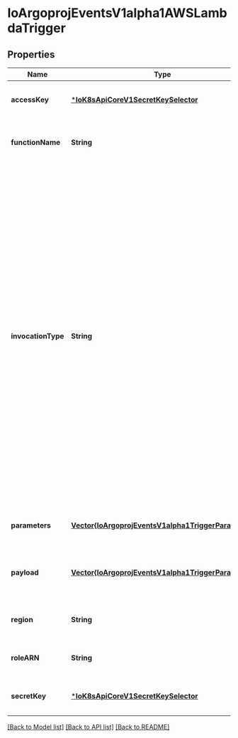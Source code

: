 # IoArgoprojEventsV1alpha1AWSLambdaTrigger


## Properties
Name | Type | Description | Notes
------------ | ------------- | ------------- | -------------
**accessKey** | [***IoK8sApiCoreV1SecretKeySelector**](IoK8sApiCoreV1SecretKeySelector.md) |  | [optional] [default to nothing]
**functionName** | **String** | FunctionName refers to the name of the function to invoke. | [optional] [default to nothing]
**invocationType** | **String** | Choose from the following options.     * RequestResponse (default) - Invoke the function synchronously. Keep    the connection open until the function returns a response or times out.    The API response includes the function response and additional data.     * Event - Invoke the function asynchronously. Send events that fail multiple    times to the function&#39;s dead-letter queue (if it&#39;s configured). The API    response only includes a status code.     * DryRun - Validate parameter values and verify that the user or role    has permission to invoke the function. +optional | [optional] [default to nothing]
**parameters** | [**Vector{IoArgoprojEventsV1alpha1TriggerParameter}**](IoArgoprojEventsV1alpha1TriggerParameter.md) |  | [optional] [default to nothing]
**payload** | [**Vector{IoArgoprojEventsV1alpha1TriggerParameter}**](IoArgoprojEventsV1alpha1TriggerParameter.md) | Payload is the list of key-value extracted from an event payload to construct the request payload. | [optional] [default to nothing]
**region** | **String** |  | [optional] [default to nothing]
**roleARN** | **String** |  | [optional] [default to nothing]
**secretKey** | [***IoK8sApiCoreV1SecretKeySelector**](IoK8sApiCoreV1SecretKeySelector.md) |  | [optional] [default to nothing]


[[Back to Model list]](../README.md#models) [[Back to API list]](../README.md#api-endpoints) [[Back to README]](../README.md)



